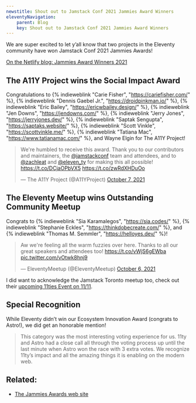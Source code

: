 ```yaml
---
newstitle: Shout out to Jamstack Conf 2021 Jammies Award Winners
eleventyNavigation:
	parent: Blog
	key: Shout out to Jamstack Conf 2021 Jammies Award Winners
---
```

We are super excited to let y’all know that two projects in the Eleventy community have won Jamstack Conf 2021 Jammies Awards!

[On the Netlify blog: Jammies Award Winners 2021](https://www.netlify.com/blog/2021/10/06/jammies-award-winners-2021/)

## The A11Y Project wins the Social Impact Award

Congratulations to {% indieweblink "Carie Fisher", "https://cariefisher.com/" %}, {% indieweblink "Dennis Gaebel Jr.", "https://droidpinkman.io/" %}, {% indieweblink "Eric Bailey", "https://ericwbailey.design/" %}, {% indieweblink "Jen Downs", "https://jendowns.com/" %}, {% indieweblink "Jerry Jones", "https://jerryjones.dev/" %}, {% indieweblink "Saptak Sengupta", "https://saptaks.website/" %}, {% indieweblink "Scott Vinkle", "https://scottvinkle.me/" %}, {% indieweblink "Tatiana Mac", "https://www.tatianamac.com/" %}, and Wayne Elgin for The A11Y Project!

<blockquote class="twitter-tweet"><p lang="en" dir="ltr">We&#39;re humbled to receive this award. Thank you to our contributors and maintainers, the <a href="https://twitter.com/jamstackconf?ref_src=twsrc%5Etfw">@jamstackconf</a> team and attendees, and to <a href="https://twitter.com/zachleat?ref_src=twsrc%5Etfw">@zachleat</a> and <a href="https://twitter.com/eleven_ty?ref_src=twsrc%5Etfw">@eleven_ty</a> for making this all possible! <a href="https://t.co/DCjaOPbVX5">https://t.co/DCjaOPbVX5</a> <a href="https://t.co/zwRdXHDuOo">https://t.co/zwRdXHDuOo</a></p>&mdash; The A11Y Project (@A11YProject) <a href="https://twitter.com/A11YProject/status/1446136316702363655?ref_src=twsrc%5Etfw">October 7, 2021</a></blockquote>

## The Eleventy Meetup wins Outstanding Community Meetup

Congrats to {% indieweblink "Sia Karamalegos", "https://sia.codes/" %}, {% indieweblink "Stephanie Eckles", "https://thinkdobecreate.com/" %}, and {% indieweblink "Thomas M. Semmler", "https://helloyes.dev/" %}!

<blockquote class="twitter-tweet"><p lang="en" dir="ltr">Aw we&#39;re feeling all the warm fuzzies over here. Thanks to all our great speakers and attendees too! <a href="https://t.co/vWjS6gEWba">https://t.co/vWjS6gEWba</a> <a href="https://t.co/vOtwk8hnj9">pic.twitter.com/vOtwk8hnj9</a></p>&mdash; EleventyMeetup (@EleventyMeetup) <a href="https://twitter.com/EleventyMeetup/status/1445808227858280452?ref_src=twsrc%5Etfw">October 6, 2021</a></blockquote>

I did want to acknowledge the Jamstack Toronto meetup too, check out their [upcoming 11ties Event on 11/11](https://www.meetup.com/JAMstack-Toronto/events/281278073/).

## Special Recognition

While Eleventy didn’t win our Ecosystem Innovation Award (congrats to Astro!), we did get an honorable mention!

> This category was the most interesting voting experience for us. 11ty and Astro had a close call all through the voting process up until the last minute when Astro won the race with 3 extra votes. We recognize 11ty’s impact and all the amazing things it is enabling on the modern web.


## Related:

* [The Jammies Awards web site](https://jamstackconf.com/jammies/)

<script async src="https://platform.twitter.com/widgets.js" charset="utf-8"></script>